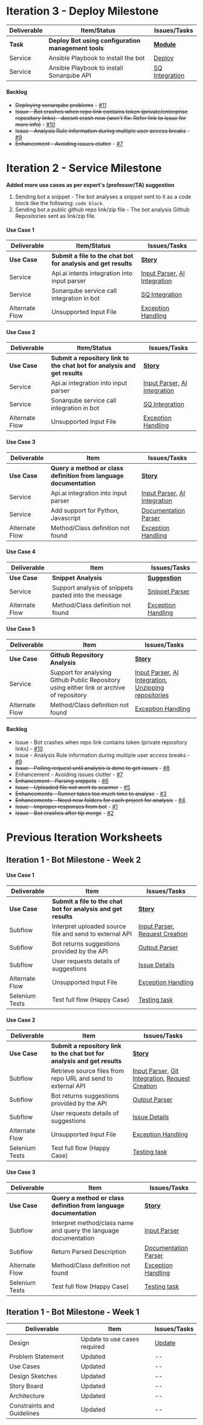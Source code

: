 # Iteration 3 - Deploy Milestone

| Deliverable   | Item/Status   |  Issues/Tasks
| ------------- | ------------  |  ------------
| **Task**      | **Deploy Bot using configuration management tools**           | [**Module**](https://trello.com/c/h5X2kfRp)
| Service      | Ansible Playbook to install the bot           |  [Deploy](https://trello.com/c/h5X2kfRp)
| Service      | Ansible Playbook to install Sonarqube API          |  [SQ Integration](https://trello.com/c/n47AyBE4)

#### Backlog

* ~~Deploying sonarqube problems~~ - [#11](https://github.ncsu.edu/rcoutin/BOT/issues/10)
* ~~Issue - Bot crashes when repo link contains token (private/enterprise repository links) - doesnt crash now (won't fix: Refer link  to issue for more info)~~ - [#10](https://github.ncsu.edu/rcoutin/BOT/issues/10)
* ~~Issue - Analysis Rule information during multiple user access breaks~~ - [#9](https://github.ncsu.edu/rcoutin/BOT/issues/9)
* ~~Enhancement - Avoiding issues clutter~~ - [#7](https://github.ncsu.edu/rcoutin/BOT/issues/7)



# Iteration 2 - Service Milestone

**Added more use cases as per expert's (professor/TA) suggestion**
1. Sending bot a snippet - The bot analyses a snippet sent to it as a code block like the following: ```code block```.
2. Sending bot a public github repo link/zip file - The bot analysis Github Repositories sent as link/zip file.

#### Use Case 1

| Deliverable   | Item/Status   |  Issues/Tasks
| ------------- | ------------  |  ------------
| **Use Case**      | **Submit a file to the chat bot for analysis and get results**           | [**Story**](https://trello.com/c/Wj98wJAI)
| Service      | Api.ai intents integration into input parser           |  [Input Parser](https://trello.com/c/H8rhqRmx), [AI Integration](https://trello.com/c/daTExnzq)
| Service      | Sonarqube service call integration in bot          |  [SQ Integration](https://trello.com/c/1ihoo0cW)
| Alternate Flow      | Unsupported Input File             |  [Exception Handling](https://trello.com/c/LbG7Blsj)

#### Use Case 2

| Deliverable   | Item/Status   |  Issues/Tasks
| ------------- | ------------  |  ------------
| **Use Case**      | **Submit a repository link to the chat bot for analysis and get results**           | [**Story**](https://trello.com/c/Wj98wJAI)
| Service      | Api.ai integration into input parser           |  [Input Parser](https://trello.com/c/H8rhqRmx), [AI Integration](https://trello.com/c/daTExnzq)
| Service      | Sonarqube service call integration in bot          |  [SQ Integration](https://trello.com/c/1ihoo0cW)
| Alternate Flow      | Unsupported Input File             |  [Exception Handling](https://trello.com/c/LbG7Blsj)

#### Use Case 3

| Deliverable   | Item   |  Issues/Tasks
| ------------- | ------------  |  ------------
| **Use Case**      | **Query a method or class definition from language documentation**           | [**Story**](https://trello.com/c/MB3iZTAW)
| Service      | Api.ai integration into input parser           |  [Input Parser](https://trello.com/c/H8rhqRmx), [AI Integration](https://trello.com/c/daTExnzq)
| Service      | Add support for Python, Javascript |  [Documentation Parser](https://trello.com/c/wYzh34Ib)
| Alternate Flow      | Method/Class definition not found             |  [Exception Handling](https://trello.com/c/LbG7Blsj)

#### Use Case 4

| Deliverable   | Item   |  Issues/Tasks
| ------------- | ------------  |  ------------
| **Use Case**      | **Snippet Analysis**           | [**Suggestion**](https://trello.com/c/UmgNZgyr)
| Service      | Support analysis of snippets pasted into the message           |  [Snippet Parser](https://github.ncsu.edu/rcoutin/BOT/issues/6)
| Alternate Flow      | Method/Class definition not found             |  [Exception Handling](https://trello.com/c/LbG7Blsj)
#### Use Case 5

| Deliverable   | Item   |  Issues/Tasks
| ------------- | ------------  |  ------------
| **Use Case**      | **Github Repository Analysis**           | [**Story**](https://trello.com/c/BWdIjQQM)
| Service      | Support for analysing Github Public Repository using either link or archive of repository          |  [Input Parser](https://trello.com/c/H8rhqRmx), [AI Integration](https://trello.com/c/daTExnzq), [Unzipping repositories](https://trello.com/c/BWdIjQQM) 
| Alternate Flow      | Method/Class definition not found             |  [Exception Handling](https://trello.com/c/LbG7Blsj)

#### Backlog

* Issue - Bot crashes when repo link contains token (private repository links) - [#10](https://github.ncsu.edu/rcoutin/BOT/issues/10)
* Issue - Analysis Rule information during multiple user access breaks - [#9](https://github.ncsu.edu/rcoutin/BOT/issues/9)
* ~~Issue - Polling request until analysis is done to get issues~~ - [#8](https://github.ncsu.edu/rcoutin/BOT/issues/8)
* Enhancement - Avoiding issues clutter - [#7](https://github.ncsu.edu/rcoutin/BOT/issues/7)
* ~~Enhancement - Parsing snippets~~ - [#6](https://github.ncsu.edu/rcoutin/BOT/issues/6)
* ~~Issue - Uploaded file not went to scanner~~ - [#5](https://github.ncsu.edu/rcoutin/BOT/issues/5)
* ~~Enhancements - Runner takes too much time to analyse~~ - [#3](https://github.ncsu.edu/rcoutin/BOT/issues/3)
* ~~Enhancements - Need new folders for each project for analysis~~ - [#4](https://github.ncsu.edu/rcoutin/BOT/issues/4)
* ~~Issue - Improper responses from bot~~ - [#1](https://github.ncsu.edu/rcoutin/BOT/issues/1)
* ~~Issue - Bot crashes after tip merge~~ - [#2](https://github.ncsu.edu/rcoutin/BOT/issues/2)


# Previous Iteration Worksheets
## Iteration 1 - Bot Milestone - Week 2

#### Use Case 1

| Deliverable   | Item   |  Issues/Tasks
| ------------- | ------------  |  ------------
| **Use Case**      | **Submit a file to the chat bot for analysis and get results**           | [**Story**](https://trello.com/c/Wj98wJAI)
| Subflow      | Interpret uploaded source file and send to external API            |  [Input Parser](https://trello.com/c/H8rhqRmx), [Request Creation](https://trello.com/c/eW4YRgTj)
| Subflow      | Bot returns suggestions provided by the API          |  [Output Parser](https://trello.com/c/UHEcMlRu)
| Subflow      | User requests details of suggestions          |  [Issue Details](https://trello.com/c/MDK8sbpS)
| Alternate Flow      | Unsupported Input File             |  [Exception Handling](https://trello.com/c/LbG7Blsj)
| Selenium Tests| Test full flow (Happy Case)    | [Testing task](https://trello.com/c/SdpXvI11)

#### Use Case 2

| Deliverable   | Item   |  Issues/Tasks
| ------------- | ------------  |  ------------
| **Use Case**      | **Submit a repository link to the chat bot for analysis and get results**           | [**Story**](https://trello.com/c/5m8WI2WU)
| Subflow      | Retrieve source files from repo URL and send to external API            |  [Input Parser](https://trello.com/c/H8rhqRmx), [Git Integration](https://trello.com/c/4ghjOzwg), [Request Creation](https://trello.com/c/eW4YRgTj)
| Subflow      | Bot returns suggestions provided by the API          |  [Output Parser](https://trello.com/c/UHEcMlRu)
| Subflow      | User requests details of suggestions          |  [Issue Details](https://trello.com/c/MDK8sbpS)
| Alternate Flow      | Unsupported Input File             |  [Exception Handling](https://trello.com/c/LbG7Blsj)
| Selenium Tests| Test full flow (Happy Case)    | [Testing task](https://trello.com/c/SdpXvI11)

#### Use Case 3

| Deliverable   | Item   |  Issues/Tasks
| ------------- | ------------  |  ------------
| **Use Case**      | **Query a method or class definition from language documentation**           | [**Story**](https://trello.com/c/MB3iZTAW)
| Subflow      | Interpret method/class name and query the language documentation |  [Input Parser](https://trello.com/c/H8rhqRmx)
| Subflow      | Return Parsed Description         |  [Documentation Parser](https://trello.com/c/wYzh34Ib)
| Alternate Flow      | Method/Class definition not found             |  [Exception Handling](https://trello.com/c/LbG7Blsj)
| Selenium Tests| Test full flow (Happy Case)    | [Testing task](https://trello.com/c/SdpXvI11)


## Iteration 1 - Bot Milestone - Week 1

| Deliverable   | Item   |  Issues/Tasks
| ------------- | ------------  |  ------------
| Design       | Update to use cases required        | [Update](https://trello.com/c/1Y2mgxgs)
| Problem Statement      | Updated          |  --
| Use Cases     | Updated   |  --
| Design Sketches    | Updated            |  --
| Story Board     | Updated      | --
| Architecture    | Updated        | --
| Constraints and Guidelines| Updated    | --
